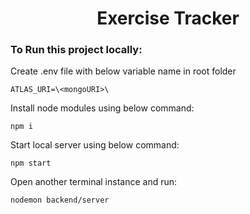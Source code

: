 <h1 align='center'>Exercise Tracker</h1>

### To Run this project locally:

Create .env file with below variable name in root folder
```
ATLAS_URI=\<mongoURI>\
```
Install node modules using below command:
```
npm i
```
Start local server using below command:
```
npm start
```
Open another terminal instance and run:
```
nodemon backend/server
```
